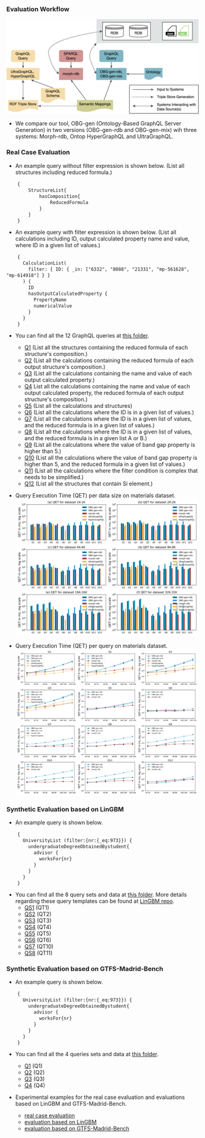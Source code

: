 
### Evaluation Workflow

<p align="center">
  <img src="../figures/evaluation-workflow.png" alt="workflow"/>
</p>

* We compare our tool, OBG-gen (Ontology-Based GraphQL Server Generation) in two versions (OBG-gen-rdb and OBG-gen-mix) wih three systems: Morph-rdb, Ontop HyperGraphQL and UltraGraphQL.

### Real Case Evaluation

* An example query without filter expression is shown below. (List all structures including reduced formula.)
```
    {
        StructureList{
            hasComposition{
                ReducedFormula
            }
        }
    }
```

* An example query with filter expression is shown below. (List all calculations including ID, output calculated property name and value, where ID in a given list of values.)
``` 
    {
      CalculationList(
        filter: { ID: { _in: ["6332", "8088", "21331", "mp-561628", "mp-614918"] } }
      ) {
        ID
        hasOutputCalculatedProperty {
          PropertyName
          numericalValue
        }
      }
    }
```

* You can find all the 12 GraphQL queries at [this folder](./materials_design_domain/OBG-gen/README.md).
    * [Q1](./materials_design_domain/OBG-gen/query1.graphql) (List all the structures containing the reduced formula of each structure's composition.)
    * [Q2](./materials_design_domain/OBG-gen/query2.graphql) (List all the calculations containing the reduced formula of each output structure's composition.)
    * [Q3](./materials_design_domain/OBG-gen/query3.graphql) (List all the calculations containing the name and value of each output calculated property.)
    * [Q4](./materials_design_domain/OBG-gen/query4.graphql) List all the calculations containing the name and value of each output calculated property, the reduced formula of each output structure's composition.)
    * [Q5](./materials_design_domain/OBG-gen/query5.graphql) (List all the calculations and structures)
    * [Q6](./materials_design_domain/OBG-gen/query6.graphql) (List all the calculations where the ID is in a given list of values.)
    * [Q7](./materials_design_domain/OBG-gen/query7.graphql) (List all the calculations where the ID is in a given list of values, and the reduced formula is in a given list of values.)
    * [Q8](./materials_design_domain/OBG-gen/query8.graphql) (List all the calculations where the ID is in a given list of values, and the reduced formula is in a given list A or B.)
    * [Q9](./materials_design_domain/OBG-gen/query9.graphql) (List all the calculations where the value of band gap property is higher than 5.)
    * [Q10](./materials_design_domain/OBG-gen/query10.graphql) (List all the calculations where the value of band gap property is higher than 5, and the reduced formula in a given list of values.)
    * [Q11](./materials_design_domain/OBG-gen/query11.graphql) (List all the calculations where the filter condition is complex that needs to be simplified.)
    * [Q12](./materials_design_domain/OBG-gen/query12.graphql) (List all the structures that contain Si element.)


* Query Execution Time (QET) per data size on materials dataset.
![entities](../figures/evaluation-md-QETs-per-dataset.png "per-dataset")
* Query Execution Time (QET) per query on materials dataset.
![entities](../figures/evaluation-md-QETs-per-query.png "The framework of OBG-gen")

### Synthetic Evaluation based on LinGBM

* An example query is shown below.
```
    { 
      UniversityList (filter:{nr:{_eq:973}}) { 
        undergraduateDegreeObtainedBystudent{ 
          advisor { 
            worksFor{nr} 
          } 
        } 
      } 
    } 
```
* You can find all the 8 query sets and data at [this folder](./university_domain/README.md). More details regarding these query templates can be found at [LinGBM repo](https://github.com/LiUGraphQL/LinGBM/wiki/Query-Templates-of-the-Benchmark).
    * [QS1](./university_domain/QT1) (QT1)
    * [QS2](./university_domain/QT2) (QT2)
    * [QS3](./university_domain/QT3) (QT3)
    * [QS4](./university_domain/QT4) (QT4)
    * [QS5](./university_domain/QT5) (QT5)
    * [QS6](./university_domain/QT6) (QT6)
    * [QS7](./university_domain/QT10) (QT10)
    * [QS8](./university_domain/QT11) (QT11)

### Synthetic Evaluation based on GTFS-Madrid-Bench

* An example query is shown below.
```
    { 
      UniversityList (filter:{nr:{_eq:973}}) { 
        undergraduateDegreeObtainedBystudent{ 
          advisor { 
            worksFor{nr} 
          } 
        } 
      } 
    } 
```
* You can find all the 4 queries sets and data at [this folder](./transport_domain/README.md).
    * [Q1](./transport_domain/q1.graphql) (Q1)
    * [Q2](./transport_domain/q2.graphql) (Q2)
    * [Q3](./transport_domain/q3.graphql) (Q3)
    * [Q4](./transport_domain/q4.graphql) (Q4)


* Experimental examples for the real case evaluation and evaluations based on LinGBM and GTFS-Madrid-Bench.
    * [real case evaluation](./materials_design_domain/README.md)
    * [evaluation based on LinGBM](./university_domain/README.md)
    * [evaluation based on GTFS-Madrid-Bench](./transport_domain/README.md)
